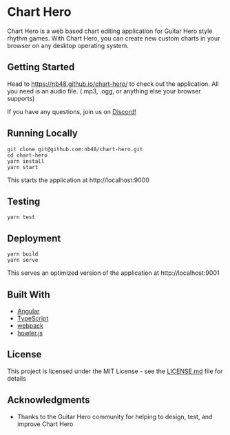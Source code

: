 # Chart Hero

Chart Hero is a web based chart editing application for Guitar Hero style rhythm games. With Chart Hero, you can create new custom charts in your browser on any desktop operating system. 

## Getting Started

Head to https://nb48.github.io/chart-hero/ to check out the application. All you need is an audio file. (.mp3, .ogg, or anything else your browser supports)

If you have any questions, join us on [Discord!](https://discord.gg/UJNFxhM)

## Running Locally

```
git clone git@github.com:nb48/chart-hero.git
cd chart-hero
yarn install
yarn start
```

This starts the application at http://localhost:9000

## Testing

```
yarn test
```

## Deployment

```
yarn build
yarn serve
```

This serves an optimized version of the application at http://localhost:9001

## Built With

* [Angular](https://github.com/angular)
* [TypeScript](https://github.com/Microsoft/TypeScript)
* [webpack](https://github.com/webpack)
* [howler.js](https://github.com/goldfire/howler.js)

## License

This project is licensed under the MIT License - see the [LICENSE.md](LICENSE.md) file for details

## Acknowledgments

* Thanks to the Guitar Hero community for helping to design, test, and improve Chart Hero
